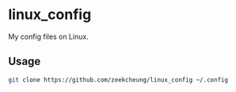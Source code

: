# linux_config
My config files on Linux.

## Usage

```bash
git clone https://github.com/zeekcheung/linux_config ~/.config
```
